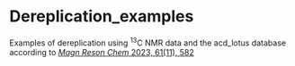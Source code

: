 # Dereplication_examples

Examples of dereplication using <sup>13</sup>C NMR data and the acd_lotus database according to [*Magn Reson Chem* 2023, 61(11), 582](https://doi.org/10.1002/mrc.5386)
